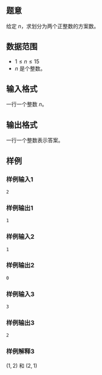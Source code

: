 ## 题意

给定 $n$，求划分为两个正整数的方案数。

## 数据范围

- $1 \leq n \leq 15$
- $n$ 是个整数。

## 输入格式

一行一个整数 $n$。

## 输出格式

一行一个整数表示答案。

## 样例

### 样例输入1

```
2
```

### 样例输出1

```
1
```

### 样例输入2

```
1
```

### 样例输出2

```
0
```

### 样例输入3

```
3
```

### 样例输出3

```
2
```

### 样例解释3

$(1,2)$ 和 $(2,1)$
